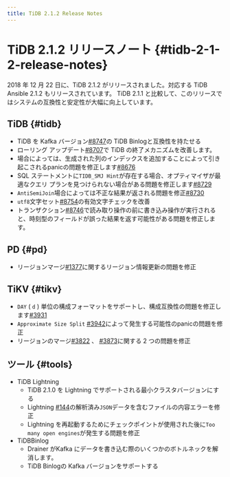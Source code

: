 ```yaml
---
title: TiDB 2.1.2 Release Notes
---
```


# TiDB 2.1.2 リリースノート {#tidb-2-1-2-release-notes}

2018 年 12 月 22 日に、TiDB 2.1.2 がリリースされました。対応する TiDB Ansible 2.1.2 もリリースされています。 TiDB 2.1.1 と比較して、このリリースではシステムの互換性と安定性が大幅に向上しています。

## TiDB {#tidb}

-   TiDB を Kafka バージョン[#8747](https://github.com/pingcap/tidb/pull/8747)の TiDB Binlogと互換性を持たせる
-   ローリング アップデート[#8707](https://github.com/pingcap/tidb/pull/8707)で TiDB の終了メカニズムを改善します。
-   場合によっては、生成された列のインデックスを追加することによって引き起こされるpanicの問題を修正します[#8676](https://github.com/pingcap/tidb/pull/8676)
-   SQL ステートメントに`TIDB_SMJ Hint`が存在する場合、オプティマイザが最適なクエリ プランを見つけられない場合がある問題を修正します[#8729](https://github.com/pingcap/tidb/pull/8729)
-   `AntiSemiJoin`場合によっては不正な結果が返される問題を修正[#8730](https://github.com/pingcap/tidb/pull/8730)
-   `utf8`文字セット[#8754](https://github.com/pingcap/tidb/pull/8754)の有効文字チェックを改善
-   トランザクション[#8746](https://github.com/pingcap/tidb/pull/8746)で読み取り操作の前に書き込み操作が実行されると、時刻型のフィールドが誤った結果を返す可能性がある問題を修正します。

## PD {#pd}

-   リージョンマージ[#1377](https://github.com/pingcap/pd/pull/1377)に関するリージョン情報更新の問題を修正

## TiKV {#tikv}

-   `DAY` ( `d` ) 単位の構成フォーマットをサポートし、構成互換性の問題を修正します[#3931](https://github.com/tikv/tikv/pull/3931)
-   `Approximate Size Split` [#3942](https://github.com/tikv/tikv/pull/3942)によって発生する可能性のpanicの問題を修正
-   リージョンのマージ[#3822](https://github.com/tikv/tikv/pull/3822) 、 [#3873](https://github.com/tikv/tikv/pull/3873)に関する 2 つの問題を修正

## ツール {#tools}

-   TiDB Lightning
    -   TiDB 2.1.0 を Lightning でサポートされる最小クラスタバージョンにする
    -   Lightning [#144](https://github.com/pingcap/tidb-tools/issues/144)の解析済み`JSON`データを含むファイルの内容エラーを修正
    -   Lightning を再起動するためにチェックポイントが使用された後に`Too many open engines`が発生する問題を修正
-   TiDBBinlog
    -   Drainer がKafka にデータを書き込む際のいくつかのボトルネックを解消します。
    -   TiDB Binlogの Kafka バージョンをサポートする
